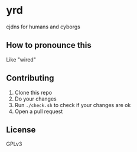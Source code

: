 yrd
===

cjdns for humans and cyborgs

How to pronounce this
---------------------

Like "wired"

Contributing
------------

1. Clone this repo
2. Do your changes
3. Run `./check.sh` to check if your changes are ok
4. Open a pull request

License
-------

GPLv3

